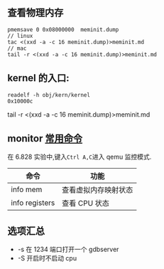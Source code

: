 ## 查看物理内存

```
pmemsave 0 0x08000000  meminit.dump
// linux
tac <(xxd -a -c 16 meminit.dump)>meminit.md
// mac
tail -r <(xxd -a -c 16 meminit.dump)>meminit.md
```

## kernel 的入口:

```
readelf -h obj/kern/kernel
0x10000c
```

tail -r <(xxd -a -c 16 meminit.dump)>meminit.md

## monitor [常用命令](https://en.wikibooks.org/wiki/QEMU/Monitor#info)

在 6.828 实验中,键入`Ctrl A,C`进入 qemu 监控模式.

命令 | 功能
---|---
info mem | 查看虚拟内存映射状态 | 
info registers | 查看 CPU 状态 |

## 选项汇总

- -s 在 1234 端口打开一个 gdbserver
- -S 开启时不启动 cpu

